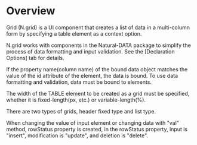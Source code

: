 Overview
===

Grid (N.grid) is a UI component that creates a list of data in a multi-column form by specifying a table element as a context option.

<p class="alert">N.grid works with components in the Natural-DATA package to simplify the process of data formatting and input validation. See the [Declaration Options] tab for details.</p>
<p class="alert">If the property name(column name) of the bound data object matches the value of the id attribute of the element, the data is bound. To use data formatting and validation, data must be bound to elements.</p>
<p class="alert">The width of the TABLE element to be created as a grid must be specified, whether it is fixed-length(px, etc.) or variable-length(%).</p>
<p class="alert">There are two types of grids, header fixed type and list type.</p>
<p class="alert">When changing the value of input element or changing data with "val" method, rowStatus property is created, in the rowStatus property, input is "insert", modification is "update", and deletion is "delete".</p>